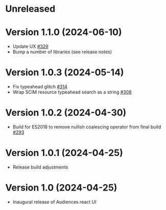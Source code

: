 # Unreleased

# Version 1.1.0 (2024-06-10)

- Update UX [#329](https://github.com/powerhome/audiences/pull/329)
- Bump a number of libraries (see release notes)

# Version 1.0.3 (2024-05-14)

- Fix typeahead glitch [#314](https://github.com/powerhome/audiences/pull/314)
- Wrap SCIM resource typeahead search as a string [#308](https://github.com/powerhome/audiences/pull/308)

# Version 1.0.2 (2024-04-30)

- Build for ES2018 to remove nullish coalescing operator from final build [#293](https://github.com/powerhome/audiences/pull/293)

# Version 1.0.1 (2024-04-25)

- Release build adjustments

# Version 1.0 (2024-04-25)

- Inaugural release of Audiences react UI
